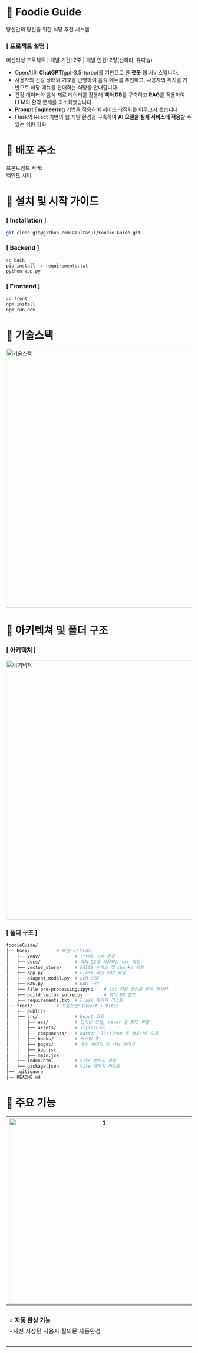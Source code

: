 # 📍 Foodie Guide

당신만의 당신을 위한 식당 추천 시스템

### [ 프로젝트 설명 ]

머신러닝 프로젝트 | 개발 기간: 2주 | 개발 인원: 2명(선하라, 유다솔)

- OpenAI의 **ChatGPT**(gpt-3.5-turbo)를 기반으로 한 **챗봇** 웹 서비스입니다.
- 사용자의 건강 상태와 기호를 반영하여 음식 메뉴를 추천하고, 사용자의 위치를 기반으로 해당 메뉴를 판매하는 식당을 안내합니다.
- 건강 데이터와 음식 재료 데이터를 활용해 **벡터 DB**를 구축하고 **RAG**를 적용하여 LLM의 환각 문제를 최소화했습니다.
- **Prompt Engineering** 기법을 적용하여 서비스 최적화를 이루고자 했습니다.
- Flask와 React 기반의 웹 개발 환경을 구축하여 **AI 모델을 실제 서비스에 적용**할 수 있는 역량 강화

# 📍 배포 주소

프론트엔드 서버:  
백엔드 서버:

# 📍 **설치** 및 시작 가이드

### [ Installation ]

```bash
git clone git@github.com:azultasul/Foodie-Guide.git
```

### [ Backend ]

```bash
cd back
pip install -r requirements.txt
python app.py
```

### [ Frontend ]

```bash
cd front
npm install
npm run dev
```

# 📍 기술스택
<img width="700" alt="기술스택" src="https://github.com/user-attachments/assets/f0e3cbce-84e1-450f-9d2d-fccbf389d1ef" />

# 📍 아키텍쳐 및 폴더 구조

### [ 아키텍쳐 ]
<img width="700" alt="아키텍쳐" src="https://github.com/user-attachments/assets/8accdedf-19eb-4d19-aaae-2d47f489bfc1" />

### [ 폴더 구조 ]

```bash
foodieGuide/
│── back/          # 백엔드(Flask)
│   ├── venv/             # (선택) 가상 환경
│   ├── docs/             # 벡터 DB에 사용되는 txt 파일
│   ├── vector_store/     # FAISS 인덱스 및 chunks 파일
│   ├── app.py            # Flask 메인 서버 파일
│   ├── aiagent_model.py  # LLM 모델
│   ├── RAG.py            # RAG 구현
│   ├── File pre-processing.ipynb    # txt 파일 생성을 위한 전처리
│   ├── build_vector_sotre.py        # 벡터 DB 빌드
│   ├── requirements.txt  # Flask 패키지 리스트
│── front/         # 프론트엔드(React + Vite)
│   ├── public/
│   ├── src/.             # React 코드
│   │   ├── api/          # 딥러닝 모델, naver 등 API 파일
│   │   ├── assets/       # style(css)
│   │   ├── components/   # button, listitem 등 컴포넌트 모음
│   │   ├── hooks/        # 커스텀 훅
│   │   ├── pages/        # 메인 페이지 및 서브 페이지
│   │   ├── App.jsx
│   │   ├── main.jsx
│   ├── index.html        # Vite 엔트리 파일
│   ├── package.json      # Vite 패키지 리스트
│── .gitignore
│── README.md
```

# 📍 주요 기능                                                           

| <img width="500" alt="1" src="https://github.com/user-attachments/assets/0aaf5d65-94ed-465a-8de3-6503478d83b0" /> | <img width="500" alt="2" src="https://github.com/user-attachments/assets/1fafe136-8d3b-4fe5-85f1-0d968c805efc" />                                                               | <img width="500" alt="3" src="https://github.com/user-attachments/assets/af12c1fe-6f64-4c53-9cc2-30c13dabf17d" />    |
| ----------------------------------------------------------------------- | ------------------------------------------------------------------------------------------------------------------------------------------------------------------- | ------------------------------------------------------------------------------------------------------ |
| ⭐ **자동 완성 기능** <br />-사전 저장된 사용자 질의문 자동완성         | ⭐ **일반 대화 기능**<br />- 사용자와 챗봇의 일반 대화<br />⭐ **메뉴 추천 대화 기능**<br />- 사용자의 상태 기반의 식단 및 해당 식단을 제공하는 주변 식당 정보 제공 | ⭐ **지도 기능**<br />- 사용자 위치 기반의 식당 정보를 지도로 표시<br />- 지도에 표시된 식당 정보 제공 |
